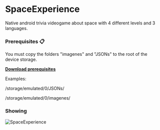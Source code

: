<h1> SpaceExperience </h1>

Native android trivia videogame about space with 4 different levels and 3 languages.

### Prerequisites 📋

You must copy the folders "imagenes" and "JSONs" to the root of the device storage.

<a href="https://drive.google.com/drive/folders/1fsqF16rIOWlcFHFoA2Wdb8LWE2_5KWV7?usp=sharing">**Download prerequisites**</a>

Examples:

/storage/emulated/0/JSONs/

/storage/emulated/0/imagenes/

### Showing

<img src="https://i.ibb.co/684z9Tr/Space-Experience.jpg" alt="SpaceExperience" border="0" />
